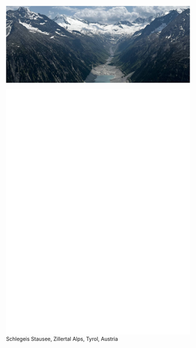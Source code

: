 <img src="banner.jpeg" alt="Olpererhütte view">

![Map Icon](map.svg) Schlegeis Stausee, Zillertal Alps, Tyrol, Austria
